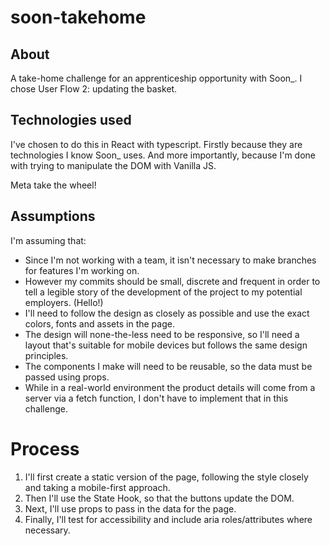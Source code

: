 # soon-takehome
## About

A take-home challenge for an apprenticeship opportunity with Soon_. I chose User Flow 2: updating the basket. 
## Technologies used
I've chosen to do this in React with typescript. Firstly because they are technologies I know Soon_ uses. And more importantly, because I'm done with trying to manipulate the DOM with Vanilla JS. 

Meta take the wheel!

## Assumptions
I'm assuming that:
- Since I'm not working with a team, it isn't necessary to make branches for features I'm working on.
- However my commits should be small, discrete and frequent in order to tell a legible story of the development of the project to my potential employers. (Hello!)
- I'll need to follow the design as closely as possible and use the exact colors, fonts and assets in the page.
- The design will none-the-less need to be responsive, so I'll need a layout that's suitable for mobile devices but follows the same design principles.
- The components I make will need to be reusable, so the data must be passed using props.
- While in a real-world environment the product details will come from a server via a fetch function, I don't have to implement that in this challenge.

# Process

1. I'll first create a static version of the page, following the style closely and taking a mobile-first approach.
2. Then I'll use the State Hook, so that the buttons update the DOM.
3. Next, I'll use props to pass in the data for the page.
4. Finally, I'll test for accessibility and include aria roles/attributes where necessary.
